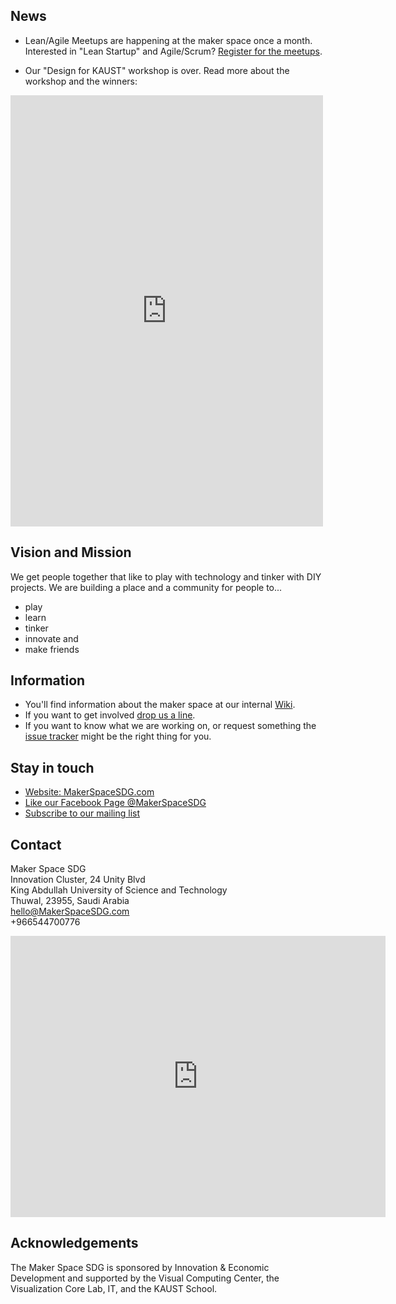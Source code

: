 ## News
* Lean/Agile Meetups are happening at the maker space once a month. Interested in "Lean Startup" and Agile/Scrum? [Register for the meetups](https://www.meetup.com/Innovation-Study-Group/).

* Our "Design for KAUST" workshop is over. Read more about the workshop and the winners:
<iframe src="https://www.facebook.com/plugins/post.php?href=https%3A%2F%2Fwww.facebook.com%2FMakerSpaceSDG%2Fposts%2F451136695279822&width=500" width="500" height="690" style="border:none;overflow:hidden" scrolling="no" frameborder="0" allowTransparency="true"></iframe>

## Vision and Mission
We get people together that like to play with technology and tinker with DIY projects.
We are building a place and a community for people to...

* play
* learn
* tinker
* innovate and
* make friends

## Information
* You'll find information about the maker space at our internal [Wiki](https://github.com/MakerSpaceSDG/MakerSpace/wiki).
* If you want to get involved [drop us a line](mailto:hello@makerspacesdg.com).
* If you want to know what we are working on, or request something the [issue tracker](https://github.com/MakerSpaceSDG/MakerSpace/issues) might be the right thing for you.

## Stay in touch
* [Website: MakerSpaceSDG.com](http://MakerSpaceSDG.com)
* [Like our Facebook Page @MakerSpaceSDG](https://www.facebook.com/MakerSpaceSDG/)
* [Subscribe to our mailing list](http://facebook.us13.list-manage.com/subscribe?u=e4c161b70aea7a53d9c9c1c54&id=a21fb611fb)

## Contact

Maker Space SDG  
Innovation Cluster, 24 Unity Blvd  
King Abdullah University of Science and Technology  
Thuwal, 23955, Saudi Arabia  
hello@MakerSpaceSDG.com  
+966544700776

<iframe src="https://www.google.com/maps/embed?pb=!1m18!1m12!1m3!1d1355.7676530211224!2d39.10714552353301!3d22.30635509114158!2m3!1f0!2f0!3f0!3m2!1i1024!2i768!4f13.1!3m3!1m2!1s0x0%3A0xf3adec055d62032a!2sMaker+Space!5e0!3m2!1sen!2s!4v1488454545564" width="600" height="450" frameborder="0" style="border:0" allowfullscreen></iframe>



## Acknowledgements
The Maker Space SDG is sponsored by Innovation & Economic Development and supported by the Visual Computing Center, the Visualization Core Lab, IT, and the KAUST School.
